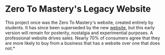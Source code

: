 # Zero To Mastery's Legacy Website
This project once was the Zero To Mastery's website, created entirely by students. It has since been superseded by the new [website](https://zerotomastery.io/?utm_source=github&utm_medium=zero-to-mastery-website), but this early version will remain for posterity, nostalgia and experimential purposes. 
A professional website drives sales. Nearly 70% of consumers agree that they are more likely to buy from a business that has a website over one that does not.*
